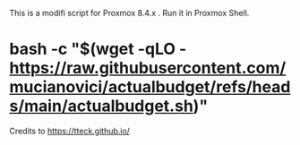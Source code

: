 This is a modifi script for Proxmox 8.4.x . Run it in Proxmox Shell.
# bash -c "$(wget -qLO - https://raw.githubusercontent.com/mucianovici/actualbudget/refs/heads/main/actualbudget.sh)"

Credits to https://tteck.github.io/
